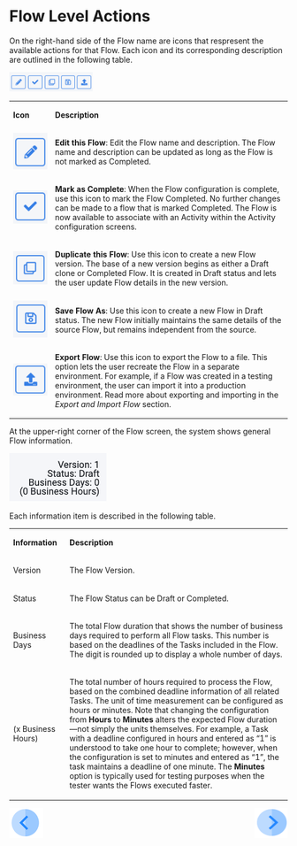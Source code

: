 # Flow Level Actions

On the right-hand side of the Flow name are icons that respresent the available actions for that Flow. Each icon and its corresponding description are outlined in the following table. 

<img src="../images/Figure_7_Flow_icons.png" width="30%" height="30%">

<table>
<tbody>
<tr>
<td width="100">
<p><strong>Icon</strong></p>
</td>
<td width="800">
<p><strong>Description</strong></p>
</td>
</tr>
<tr>
<td width="100"><img src="/articles/DPM/images/Figure_7a_edit_flow_icon.png" alt=""/></td>
<td width="800">
<p><b>Edit this Flow</b>: Edit the Flow name and description. The Flow name and description can be updated as long as the Flow is not marked as Completed.</p>
</td>
</tr>
<tr>
<td width="100"><img src="/articles/DPM/images/Figure_7b_mark_flow_as_complete_icon.png" alt=""/></td>
</td>
<td width="800">
<p><b>Mark as Complete</b>: When the Flow configuration is complete, use this icon to mark the Flow Completed. No further changes can be made to a flow that is marked Completed. The Flow is now available to associate with an Activity within the Activity configuration screens.</p>
</td>
</tr>
<tr>
<td width="100"><img src="/articles/DPM/images/Figure_7c_duplicate_this_flow.png" alt=""/></td>
<td width="800">
<p><b>Duplicate this Flow</b>: Use this icon to create a new Flow version. The base of a new version begins as either a Draft clone or Completed Flow. It is created in Draft status and lets the user update Flow details in the new version.</p>
</td>
</tr>
<tr>
<td width="100"><img src="/articles/DPM/images/Figure_7d_save_flow_as.png" alt=""/></td>
<td width="800">
<p><b>Save Flow As</b>: Use this icon to create a new Flow in Draft status. The new Flow initially maintains the same details of the source Flow, but remains independent from the source.</p>
</td>
</tr>
<tr>
<td width="100"><img src="/articles/DPM/images/Figure_7_export_flow_icon.png" alt=""/></td>
<td width="800">
<p><b>Export Flow</b>: Use this icon to export the Flow to a file. This option lets the user recreate the Flow in a separate environment. For example, if a Flow was created in a testing environment, the user can import it into a production environment. Read more about exporting and importing in the <i>Export and Import Flow</i> section.</p>
</td>
</tr>
</tbody>
</table>

At the upper-right corner of the Flow screen, the system shows general Flow information. 

 ![image](/articles/DPM/images/Figure_8_Flow_information.png)

Each information item is described in the following table. 

<table>
<tbody>
<tr>
<td width="100">
<p><strong>Information</strong></p>
</td>
<td width="800">
<p><strong>Description</strong></p>
</td>
</tr>
<tr>
<td width="100">
<p>Version</p>
</td>
<td width="800">
<p>The Flow Version.</p>
</td>
</tr>
<tr>
<td width="100">
<p>Status</p>
</td>
<td width="800">
<p>The Flow Status can be Draft or Completed.</p>
</td>
</tr>
<tr>
<td width="100">
<p>Business Days</p>
</td>
<td width="800">
<p>The total Flow duration that shows the number of business days required to perform all Flow tasks. This number is based on the deadlines of the Tasks included in the Flow. The digit is rounded up to display a whole number of days.</p>
</td>
</tr>
<tr>
<td width="100">
<p>(x Business Hours)</p>
</td>
<td width="800">
<p>The total number of hours required to process the Flow, based on the combined deadline information of all related Tasks. The unit of time measurement can be configured as hours or minutes.  Note that changing the configuration from <b>Hours</b> to <b>Minutes</b> alters the expected Flow duration—not simply the units themselves. For example, a Task with a deadline configured in hours and entered as &ldquo;1&rdquo; is understood to take one hour to complete; however, when the configuration is set to minutes and entered as &ldquo;1&rdquo;, the task maintains a deadline of one minute. The <b>Minutes</b> option is typically used for testing purposes when the tester wants the Flows executed faster.</p>
</td>
</tr>
</tbody>
</table>

[![Previous](/articles/DPM/images/Previous.png)](/articles/DPM/02_Admin_Module/03_Flows.md)[<img align="right" width="60" height="54" src="/articles/DPM/images/Next.png">](/articles/DPM/02_Admin_Module/03_2_Flow_Export_Import.md)
